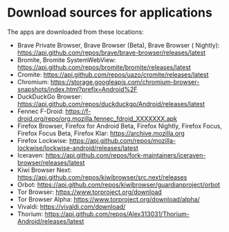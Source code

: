 # Download sources for applications

The apps are downloaded from these locations:

- Brave Private Browser, Brave Browser (Beta), Brave Browser (
  Nightly): <https://api.github.com/repos/brave/brave-browser/releases/latest>
- Bromite, Bromite SystemWebView: <https://api.github.com/repos/bromite/bromite/releases/latest>
- Cromite: <https://api.github.com/repos/uazo/cromite/releases/latest>
- Chromium: <https://storage.googleapis.com/chromium-browser-snapshots/index.html?prefix=Android%2F>
- DuckDuckGo Browser: <https://api.github.com/repos/duckduckgo/Android/releases/latest>
- Fennec F-Droid: <https://f-droid.org/repo/org.mozilla.fennec_fdroid_XXXXXXX.apk>
- Firefox Browser, Firefox for Android Beta, Firefox Nightly, Firefox Focus, Firefox Focus Beta, Firefox
  Klar: <https://archive.mozilla.org>
- Firefox Lockwise: <https://api.github.com/repos/mozilla-lockwise/lockwise-android/releases/latest>
- Iceraven: <https://api.github.com/repos/fork-maintainers/iceraven-browser/releases/latest>
- Kiwi Browser Next: <https://api.github.com/repos/kiwibrowser/src.next/releases>
- Orbot: <https://api.github.com/repos/kiwibrowser/guardianproject/orbot>
- Tor Browser: <https://www.torproject.org/download>
- Tor Browser Alpha: <https://www.torproject.org/download/alpha/>
- Vivaldi: <https://vivaldi.com/download/>
- Thorium: <https://api.github.com/repos/Alex313031/Thorium-Android/releases/latest>